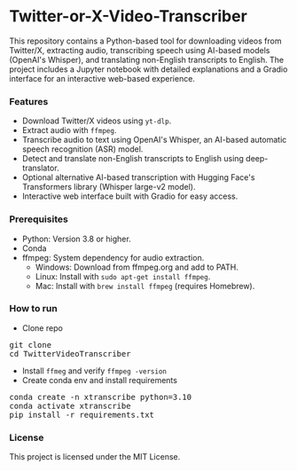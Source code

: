 # Twitter-or-X-Video-Transcriber

This repository contains a Python-based tool for downloading videos from Twitter/X, extracting audio, transcribing speech using AI-based models (OpenAI's Whisper), and translating non-English transcripts to English. The project includes a Jupyter notebook with detailed explanations and a Gradio interface for an interactive web-based experience.

### Features

- Download Twitter/X videos using `yt-dlp`.
- Extract audio with `ffmpeg`.
- Transcribe audio to text using OpenAI's Whisper, an AI-based automatic speech recognition (ASR) model.
- Detect and translate non-English transcripts to English using deep-translator.
- Optional alternative AI-based transcription with Hugging Face's Transformers library (Whisper large-v2 model).
- Interactive web interface built with Gradio for easy access.


### Prerequisites
- Python: Version 3.8 or higher.
- Conda
- ffmpeg: System dependency for audio extraction.
  - Windows: Download from ffmpeg.org and add to PATH.
  - Linux: Install with `sudo apt-get install ffmpeg`.
  - Mac: Install with `brew install ffmpeg` (requires Homebrew).
 
### How to run

- Clone repo
<pre lang="markdown">git clone
cd TwitterVideoTranscriber  </pre>

- Install `ffmeg` and verify
  `ffmpeg -version`
- Create conda env and install requirements
<pre lang="markdown">conda create -n xtranscribe python=3.10
conda activate xtranscribe 
pip install -r requirements.txt </pre>

### License

This project is licensed under the MIT License.

